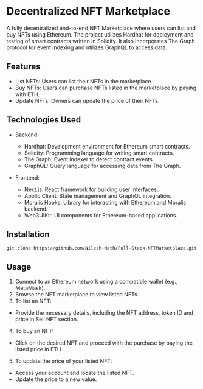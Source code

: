 # Decentralized NFT Marketplace

A fully decentralized end-to-end NFT Marketplace where users can list and buy NFTs using Ethereum. The project utilizes Hardhat for deployment and testing of smart contracts written in Solidity. It also incorporates The Graph protocol for event indexing and utilizes GraphQL to access data.

## Features

- List NFTs: Users can list their NFTs in the marketplace.
- Buy NFTs: Users can purchase NFTs listed in the marketplace by paying with ETH.
- Update NFTs: Owners can update the price of their NFTs.

## Technologies Used

- Backend:

  - Hardhat: Development environment for Ethereum smart contracts.
  - Solidity: Programming language for writing smart contracts.
  - The Graph: Event indexer to detect contract events.
  - GraphQL: Query language for accessing data from The Graph.

- Frontend:
  - Next.js: React framework for building user interfaces.
  - Apollo Client: State management and GraphQL integration.
  - Moralis Hooks: Library for interacting with Ethereum and Moralis backend.
  - Web3UIKit: UI components for Ethereum-based applications.

## Installation

    git clone https://github.com/Nilesh-Nath/Full-Stack-NFTMarketplace.git

## Usage

1. Connect to an Ethereum network using a compatible wallet (e.g., MetaMask).
2. Browse the NFT marketplace to view listed NFTs.
3. To list an NFT:

- Provide the necessary details, including the NFT address, token ID and price in Sell NFT section.

4. To buy an NFT:

- Click on the desired NFT and proceed with the purchase by paying the listed price in ETH.

5. To update the price of your listed NFT:

- Access your account and locate the listed NFT.
- Update the price to a new value.
